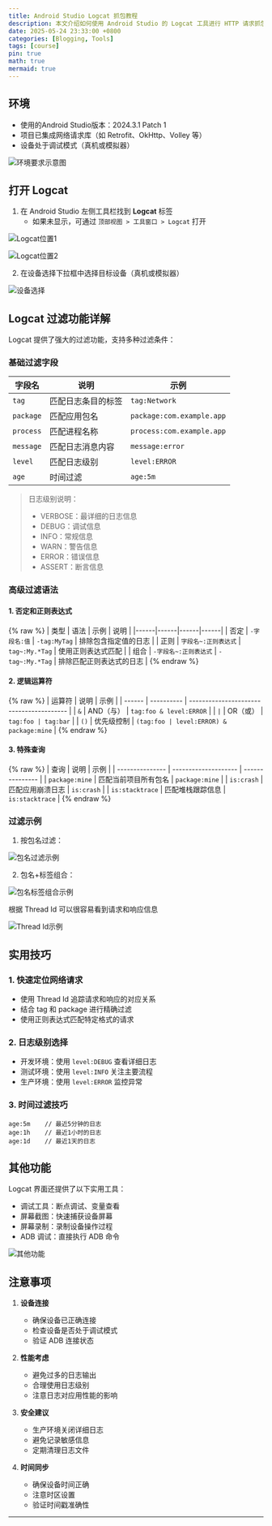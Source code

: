 ```yaml
---
title: Android Studio Logcat 抓包教程
description: 本文介绍如何使用 Android Studio 的 Logcat 工具进行 HTTP 请求抓包分析，适用于 Android 开发调试场景。
date: 2025-05-24 23:33:00 +0800
categories: [Blogging, Tools]
tags: [course]
pin: true
math: true
mermaid: true
---
```


## 环境

- 使用的Android Studio版本：2024.3.1 Patch 1
- 项目已集成网络请求库（如 Retrofit、OkHttp、Volley 等）
- 设备处于调试模式（真机或模拟器）

![环境要求示意图](/assets/img/2025-05-24/image-20250524164013318.png)

## 打开 Logcat

1. 在 Android Studio 左侧工具栏找到 **Logcat** 标签
   - 如果未显示，可通过 `顶部视图 > 工具窗口 > Logcat` 打开

![Logcat位置1](/assets/img/2025-05-24/image-20250524164516027.png)

![Logcat位置2](/assets/img/2025-05-24/image-20250524164655551.png)

2. 在设备选择下拉框中选择目标设备（真机或模拟器）

![设备选择](/assets/img/2025-05-24/image-20250524165252982.png)

## Logcat 过滤功能详解

Logcat 提供了强大的过滤功能，支持多种过滤条件：

### 基础过滤字段

| 字段名 | 说明 | 示例 |
|--------|------|------|
| `tag` | 匹配日志条目的标签 | `tag:Network` |
| `package` | 匹配应用包名 | `package:com.example.app` |
| `process` | 匹配进程名称 | `process:com.example.app` |
| `message` | 匹配日志消息内容 | `message:error` |
| `level` | 匹配日志级别 | `level:ERROR` |
| `age` | 时间过滤 | `age:5m` |

> 日志级别说明：
> - VERBOSE：最详细的日志信息
> - DEBUG：调试信息
> - INFO：常规信息
> - WARN：警告信息
> - ERROR：错误信息
> - ASSERT：断言信息

### 高级过滤语法

#### 1. 否定和正则表达式
{% raw %}
| 类型 | 语法 | 示例 | 说明 |
|------|------|------|------|
| 否定 | `-字段名:值` | `-tag:MyTag` | 排除包含指定值的日志 |
| 正则 | `字段名~:正则表达式` | `tag~:My.*Tag` | 使用正则表达式匹配 |
| 组合 | `-字段名~:正则表达式` | `-tag~:My.*Tag` | 排除匹配正则表达式的日志 |
{% endraw %}

#### 2. 逻辑运算符
{% raw %}
| 运算符 | 说明       | 示例                                     |
| ------ | ---------- | ---------------------------------------- |
| `&`    | AND（与）  | `tag:foo & level:ERROR`                  |
| `|`    | OR（或）   | `tag:foo | tag:bar`                      |
| `()`   | 优先级控制 | `(tag:foo | level:ERROR) & package:mine` |
{% endraw %}

#### 3. 特殊查询
{% raw %}
| 查询            | 说明                 | 示例            |
| --------------- | -------------------- | --------------- |
| `package:mine`  | 匹配当前项目所有包名 | `package:mine`  |
| `is:crash`      | 匹配应用崩溃日志     | `is:crash`      |
| `is:stacktrace` | 匹配堆栈跟踪信息     | `is:stacktrace` |
{% endraw %}

### 过滤示例

1. 按包名过滤：

![包名过滤示例](/assets/img/2025-05-24/image-20250524173303414.png)

2. 包名+标签组合：

![包名标签组合示例](/assets/img/2025-05-24/image-20250524173904217.png)

根据 Thread Id 可以很容易看到请求和响应信息

![Thread Id示例](/assets/img/2025-05-24/image-20250524172232869.png)

## 实用技巧

### 1. 快速定位网络请求
- 使用 Thread Id 追踪请求和响应的对应关系
- 结合 tag 和 package 进行精确过滤
- 使用正则表达式匹配特定格式的请求

### 2. 日志级别选择
- 开发环境：使用 `level:DEBUG` 查看详细日志
- 测试环境：使用 `level:INFO` 关注主要流程
- 生产环境：使用 `level:ERROR` 监控异常

### 3. 时间过滤技巧
```
age:5m    // 最近5分钟的日志
age:1h    // 最近1小时的日志
age:1d    // 最近1天的日志
```

## 其他功能

Logcat 界面还提供了以下实用工具：
- 调试工具：断点调试、变量查看
- 屏幕截图：快速捕获设备屏幕
- 屏幕录制：录制设备操作过程
- ADB 调试：直接执行 ADB 命令

![其他功能](/assets/img/2025-05-24/image-20250524174620348.png)

## 注意事项

1. **设备连接**
   - 确保设备已正确连接
   - 检查设备是否处于调试模式
   - 验证 ADB 连接状态

2. **性能考虑**
   - 避免过多的日志输出
   - 合理使用日志级别
   - 注意日志对应用性能的影响

3. **安全建议**
   - 生产环境关闭详细日志
   - 避免记录敏感信息
   - 定期清理日志文件

4. **时间同步**
   - 确保设备时间正确
   - 注意时区设置
   - 验证时间戳准确性

---
